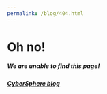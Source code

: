 ```yaml
---
permalink: /blog/404.html
---
```


# Oh no!
##### We are unable to find this page!
##### <a href="cyberspacestudios.github.io/blog">CyberSphere blog</a>